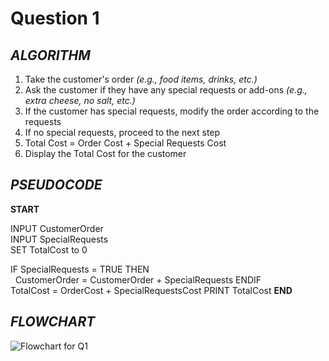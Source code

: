 # Question 1

## *ALGORITHM*
1. Take the customer's order *(e.g., food items, drinks, etc.)*
2.  Ask the customer if they have any special requests or add-ons *(e.g., extra cheese, no salt, etc.)*
3.  If the customer has special requests, modify the order according to the requests
4.  If no special requests, proceed to the next step
5.  Total Cost = Order Cost + Special Requests Cost
6.  Display the Total Cost for the customer

## *PSEUDOCODE*
**START**

INPUT CustomerOrder\
INPUT SpecialRequests\
SET TotalCost to 0

IF SpecialRequests = TRUE THEN\
&nbsp; CustomerOrder = CustomerOrder + SpecialRequests 
ENDIF\
TotalCost = OrderCost + SpecialRequestsCost
PRINT TotalCost
**END**


## *FLOWCHART*
![Flowchart for Q1](https://github.com/user-attachments/assets/2f7e8e7f-92ea-43b4-b4ba-ea1b328cff43)
